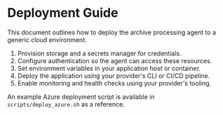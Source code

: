 # Deployment Guide

This document outlines how to deploy the archive processing agent to a generic cloud environment.

1. Provision storage and a secrets manager for credentials.
2. Configure authentication so the agent can access these resources.
3. Set environment variables in your application host or container.
4. Deploy the application using your provider's CLI or CI/CD pipeline.
5. Enable monitoring and health checks using your provider's tooling.

An example Azure deployment script is available in `scripts/deploy_azure.sh` as a reference.
